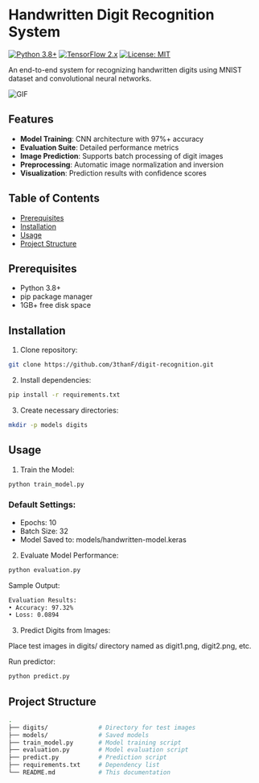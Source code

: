 # Handwritten Digit Recognition System

[![Python 3.8+](https://img.shields.io/badge/python-3.8+-blue.svg)](https://www.python.org/downloads/)
[![TensorFlow 2.x](https://img.shields.io/badge/TensorFlow-2.x-FF6F00.svg)](https://www.tensorflow.org/)
[![License: MIT](https://img.shields.io/badge/License-MIT-yellow.svg)](https://opensource.org/licenses/MIT)

An end-to-end system for recognizing handwritten digits using MNIST dataset and convolutional neural networks.

![GIF](https://media1.giphy.com/media/v1.Y2lkPTc5MGI3NjExdm85aWJmYmFzbzd4dnlzdnJhbnJraXRsbW8zY2Q4dmF3dWczczhudSZlcD12MV9pbnRlcm5hbF9naWZfYnlfaWQmY3Q9Zw/4TtTVTmBoXp8txRU0C/giphy.gif) <!-- Consider adding a demo GIF -->

## Features

- **Model Training**: CNN architecture with 97%+ accuracy
- **Evaluation Suite**: Detailed performance metrics
- **Image Prediction**: Supports batch processing of digit images
- **Preprocessing**: Automatic image normalization and inversion
- **Visualization**: Prediction results with confidence scores

## Table of Contents
- [Prerequisites](#prerequisites)
- [Installation](#installation)
- [Usage](#usage)
- [Project Structure](#project-structure)

## Prerequisites

- Python 3.8+
- pip package manager
- 1GB+ free disk space

## Installation

1. Clone repository:
```bash
git clone https://github.com/3thanF/digit-recognition.git
```
2. Install dependencies:
```bash
pip install -r requirements.txt
```
3. Create necessary directories:
```bash
mkdir -p models digits
```

## Usage
1. Train the Model:
```bash
python train_model.py
```
### Default Settings:
- Epochs: 10
- Batch Size: 32
- Model Saved to: models/handwritten-model.keras

2. Evaluate Model Performance:
```bash
python evaluation.py
```
Sample Output:
```bash
Evaluation Results:
• Accuracy: 97.32%
• Loss: 0.0894
```

3. Predict Digits from Images:

Place test images in digits/ directory named as digit1.png, digit2.png, etc.

Run predictor:
```bash
python predict.py
```

## Project Structure
```bash
.
├── digits/              # Directory for test images
├── models/              # Saved models
├── train_model.py       # Model training script
├── evaluation.py        # Model evaluation script
├── predict.py           # Prediction script
├── requirements.txt     # Dependency list
└── README.md            # This documentation
```